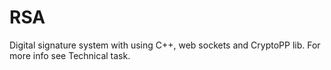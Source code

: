 # RSA
Digital signature system with using C++, web sockets and CryptoPP lib.
For more info see Technical task.

